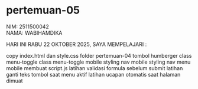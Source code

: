 # pertemuan-05

NIM: 2511500042<br>
NAMA: WABIHAMDIKA<br>

HARI INI RABU 22 OKTOBER 2025, SAYA MEMPELAJARI :

<oI>
<Ii>copy index.html dan style.css folder pertemuan-04</Ii>
<Ii>tombol humberger</Ii>
<Ii>class menu-toggle</Ii>
<Ii>class menu-toggle mobile</Ii>
<Ii>styling nav mobile</Ii>
<Ii>styling nav menu mobile </Ii>
<Ii>membuat script.js</Ii>
<Ii>latihan validasi formula sebelum submit</Ii>
<Ii>latihan ganti teks tombol saat menu aktif</Ii>
<Ii>latihan ucapan otomatis saat halaman dimuat</Ii>